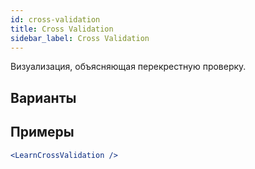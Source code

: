 ```yaml
---
id: cross-validation
title: Cross Validation
sidebar_label: Cross Validation
---
```


Визуализация, объясняющая перекрестную проверку.

## Варианты



## Примеры

```jsx live
<LearnCrossValidation />
```

